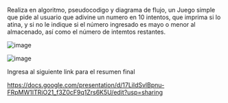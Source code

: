 Realiza en algoritmo, pseudocodigo y diagrama de flujo, un Juego simple que pide al usuario que adivine un numero en 10 intentos, que imprima si lo atina, y si no le indique si el número ingresado es mayo o menor al almacenado, así como el número de intemtos restantes.

![image](https://user-images.githubusercontent.com/101212784/160691790-46d8de92-19e7-4937-9d3a-9747c060bdc0.png)

![image](https://user-images.githubusercontent.com/101212784/160691892-1763ce7c-0c96-49e3-8d38-4fe58069357d.png)



Ingresa al siguiente link para el resumen final

https://docs.google.com/presentation/d/17LildSvlBpnu-FRpMW1ITRiO21_f3Z0cF9q1Zrs6K5U/edit?usp=sharing

